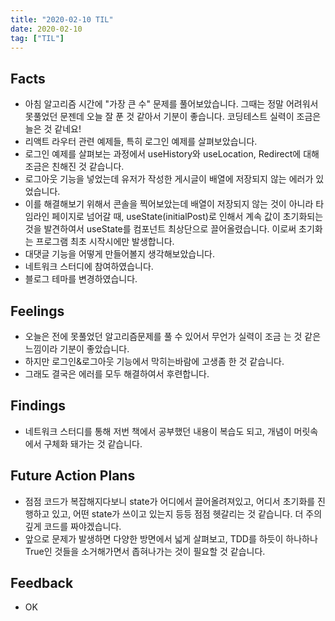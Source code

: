 ```yaml
---
title: "2020-02-10 TIL"
date: 2020-02-10
tag: ["TIL"]
---
```


## Facts

- 아침 알고리즘 시간에 "가장 큰 수" 문제를 풀어보았습니다. 그때는 정말 어려워서 못풀었던 문젠데 오늘 잘 푼 것 같아서 기분이 좋습니다. 코딩테스트 실력이 조금은 늘은 것 같네요!
- 리액트 라우터 관련 예제들, 특히 로그인 예제를 살펴보았습니다.
- 로그인 예제를 살펴보는 과정에서 useHistory와 useLocation, Redirect에 대해 조금은 친해진 것 같습니다.
- 로그아웃 기능을 넣었는데 유저가 작성한 게시글이 배열에 저장되지 않는 에러가 있었습니다.
- 이를 해결해보기 위해서 콘솔을 찍어보았는데 배열이 저장되지 않는 것이 아니라 타임라인 페이지로 넘어갈 때, useState(initialPost)로 인해서 계속 값이 초기화되는 것을 발견하여서 useState를 컴포넌트 최상단으로 끌어올렸습니다. 이로써 초기화는 프로그램 최초 시작시에만 발생합니다.
- 대댓글 기능을 어떻게 만들어볼지 생각해보았습니다.
- 네트워크 스터디에 참여하였습니다.
- 블로그 테마를 변경하였습니다.

## Feelings

- 오늘은 전에 못풀었던 알고리즘문제를 풀 수 있어서 무언가 실력이 조금 는 것 같은 느낌이라 기분이 좋았습니다.
- 하지만 로그인&로그아웃 기능에서 막히는바람에 고생좀 한 것 같습니다.
- 그래도 결국은 에러를 모두 해결하여서 후련합니다.

## Findings

- 네트워크 스터디를 통해 저번 책에서 공부했던 내용이 복습도 되고, 개념이 머릿속에서 구체화 돼가는 것 같습니다.

## Future Action Plans

- 점점 코드가 복잡해지다보니 state가 어디에서 끌어올려져있고, 어디서 초기화를 진행하고 있고, 어떤 state가 쓰이고 있는지 등등 점점 헷갈리는 것 같습니다. 더 주의깊게 코드를 짜야겠습니다.
- 앞으로 문제가 발생하면 다양한 방면에서 넓게 살펴보고, TDD를 하듯이 하나하나 True인 것들을 소거해가면서 좁혀나가는 것이 필요할 것 같습니다.

## Feedback

- OK
